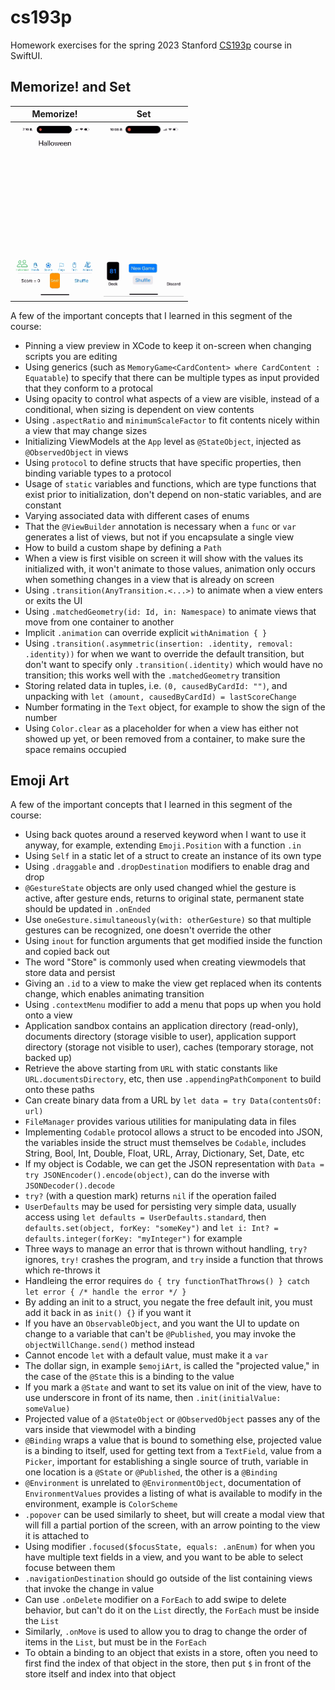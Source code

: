 # cs193p
Homework exercises for the spring 2023 Stanford [CS193p](https://cs193p.sites.stanford.edu) course in SwiftUI.

## Memorize! and Set

| Memorize!                                     | Set                                      |
|-----------------------------------------------|------------------------------------------|
| <img src="images/memorize.gif" width="128px"> | <img src="images/set.gif" width="128px"> |

A few of the important concepts that I learned in this segment of the course:
- Pinning a view preview in XCode to keep it on-screen when changing scripts you are editing
- Using generics (such as `MemoryGame<CardContent> where CardContent : Equatable`) to specify that there can be multiple types as input provided that they conform to a protocal
- Using opacity to control what aspects of a view are visible, instead of a conditional, when sizing is dependent on view contents
- Using `.aspectRatio` and `minimumScaleFactor` to fit contents nicely within a view that may change sizes
- Initializing ViewModels at the `App` level as `@StateObject`, injected as `@ObservedObject` in views
- Using `protocol` to define structs that have specific properties, then binding variable types to a protocol
- Usage of `static` variables and functions, which are type functions that exist prior to initialization, don't depend on non-static variables, and are constant
- Varying associated data with different cases of enums
- That the `@ViewBuilder` annotation is necessary when a `func` or `var` generates a list of views, but not if you encapsulate a single view
- How to build a custom shape by defining a `Path`
- When a view is first visible on screen it will show with the values its initialized with, it won't animate to those values, animation only occurs when something changes in a view that is already on screen
- Using `.transition(AnyTransition.<...>)` to animate when a view enters or exits the UI
- Using `.matchedGeometry(id: Id, in: Namespace)` to animate views that move from one container to another
- Implicit `.animation` can override explicit `withAnimation { } `
- Using `.transition(.asymmetric(insertion: .identity, removal: .identity))` for when we want to override the default transition, but don't want to specify only `.transition(.identity)` which would have no transition; this works well with the `.matchedGeometry` transition
- Storing related data in tuples, i.e. `(0, causedByCardId: "")`, and unpacking with `let (amount, causedByCardId) = lastScoreChange`
- Number formating in the `Text` object, for example to show the sign of the number
- Using `Color.clear` as a placeholder for when a view has either not showed up yet, or been removed from a container, to make sure the space remains occupied

## Emoji Art

A few of the important concepts that I learned in this segment of the course:
- Using back quotes around a reserved keyword when I want to use it anyway, for example, extending `Emoji.Position` with a function `.in`
- Using `Self` in a static let of a struct to create an instance of its own type
- Using `.draggable` and `.dropDestination` modifiers to enable drag and drop
- `@GestureState` objects are only used changed whiel the gesture is active, after gesture ends, returns to original state, permanent state should be updated in `.onEnded`
- Use `oneGesture.simultaneously(with: otherGesture)` so that multiple gestures can be recognized, one doesn't override the other
- Using `inout` for function arguments that get modified inside the function and copied back out
- The word "Store" is commonly used when creating viewmodels that store data and persist
- Giving an `.id` to a view to make the view get replaced when its contents change, which enables animating transition
- Using `.contextMenu` modifier to add a menu that pops up when you hold onto a view
- Application sandbox contains an application directory (read-only), documents directory (storage visible to user), application support directory (storage not visible to user), caches (temporary storage, not backed up)
- Retrieve the above starting from `URL` with static constants like `URL.documentsDirectory`, etc, then use `.appendingPathComponent` to build onto these paths
- Can create binary data from a URL by `let data = try Data(contentsOf: url)`
- `FileManager` provides various utilities for manipulating data in files
- Implementing `Codable` protocol allows a struct to be encoded into JSON, the variables inside the struct must themselves be `Codable`, includes String, Bool, Int, Double, Float, URL, Array, Dictionary, Set, Date, etc
- If my object is Codable, we can get the JSON representation with `Data = try JSONEncoder().encode(object)`, can do the inverse with `JSONDecoder().decode`
- `try?` (with a question mark) returns `nil` if the operation failed
- `UserDefaults` may be used for persisting very simple data, usually access using `let defaults = UserDefaults.standard`, then `defaults.set(object, forKey: "someKey")` and `let i: Int? = defaults.integer(forKey: "myInteger")` for example
- Three ways to manage an error that is thrown without handling, `try?` ignores, `try!` crashes the program, and `try` inside a function that throws which re-throws it
- Handleing the error requires `do { try functionThatThrows() } catch let error { /* handle the error */ }`
- By adding an init to a struct, you negate the free default init, you must add it back in as `init() {}` if you want it
- If you have an `ObservableObject`, and you want the UI to update on change to a variable that can't be `@Published`, you may invoke the `objectWillChange.send()` method instead
- Cannot encode `let` with a default value, must make it a `var`
- The dollar sign, in example `$emojiArt`, is called the "projected value," in the case of the `@State` this is a binding to the value
- If you mark a `@State` and want to set its value on init of the view, have to use underscore in front of its name, then `.init(initialValue: someValue)`
- Projected value of a `@StateObject` or `@ObservedObject` passes any of the vars inside that viewmodel with a binding
- `@Binding` wraps a value that is bound to something else, projected value is a binding to itself, used for getting text from a `TextField`, value from a `Picker`, important for establishing a single source of truth, variable in one location is a `@State` or `@Published`, the other is a `@Binding`
- `@Environment` is unrelated to `@EnvironmentObject`, documentation of `EnvironmentValues` provides a listing of what is available to modify in the environment, example is `ColorScheme`
- `.popover` can be used similarly to sheet, but will create a modal view that will fill a partial portion of the screen, with an arrow pointing to the view it is attached to
- Using modifier `.focused($focusState, equals: .anEnum)` for when you have multiple text fields in a view, and you want to be able to select focuse between them
- `.navigationDestination` should go outside of the list containing views that invoke the change in value
- Can use `.onDelete` modifier on a `ForEach` to add swipe to delete behavior, but can't do it on the `List` directly, the `ForEach` must be inside the `List`
- Similarly, `.onMove` is used to allow you to drag to change the order of items in the `List`, but must be in the `ForEach`
- To obtain a binding to an object that exists in a store, often you need to first find the index of that object in the store, then put `$` in front of the store itself and index into that object
